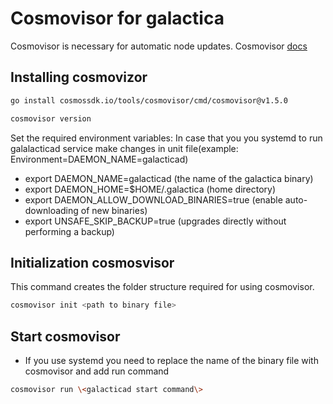 # Cosmovisor for galactica

Cosmovisor is necessary for automatic node updates. Cosmovisor [docs](https://docs.cosmos.network/v0.50/build/tooling/cosmovisor)

## Installing cosmovizor

```bash
go install cosmossdk.io/tools/cosmovisor/cmd/cosmovisor@v1.5.0
```

```bash
cosmovisor version
```

Set the required environment variables:
In case that you you systemd to run galalacticad service make changes in unit file(example: Environment=DAEMON_NAME=galacticad)

* export DAEMON_NAME=galacticad (the name of the galactica binary)
* export DAEMON_HOME=$HOME/.galactica (home directory)
* export DAEMON_ALLOW_DOWNLOAD_BINARIES=true (enable auto-downloading of new binaries)
* export UNSAFE_SKIP_BACKUP=true (upgrades directly without performing a backup)

## Initialization cosmosvisor

This command creates the folder structure required for using cosmovisor.

```bash
cosmovisor init <path to binary file>
```

## Start cosmovisor

* If you use systemd you need to replace the name of the binary file with cosmovisor and add run command 

```bash
cosmovisor run \<galacticad start command\>
```
